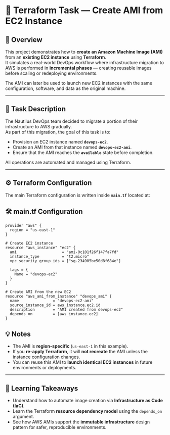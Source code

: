 # 🧱 Terraform Task — Create AMI from EC2 Instance

## 📘 Overview
This project demonstrates how to **create an Amazon Machine Image (AMI)** from an **existing EC2 instance** using **Terraform**.  
It simulates a real-world DevOps workflow where infrastructure migration to AWS is performed in **incremental phases** — creating reusable images before scaling or redeploying environments.

The AMI can later be used to launch new EC2 instances with the same configuration, software, and data as the original machine.

---

## 🧩 Task Description
The Nautilus DevOps team decided to migrate a portion of their infrastructure to AWS gradually.  
As part of this migration, the goal of this task is to:

- Provision an EC2 instance named **`devops-ec2`**.
- Create an AMI from that instance named **`devops-ec2-ami`**.
- Ensure that the AMI reaches the **`available`** state before completion.

All operations are automated and managed using Terraform.

---

## ⚙️ Terraform Configuration

The main Terraform configuration is written inside **`main.tf`** located at:
## 🛠 main.tf Configuration

```hcl
provider "aws" {
  region = "us-east-1"
}

# Create EC2 instance
resource "aws_instance" "ec2" {
  ami                    = "ami-0c101f26f147fa7fd"
  instance_type          = "t2.micro"
  vpc_security_group_ids = ["sg-234905be50d8f684e"]

  tags = {
    Name = "devops-ec2"
  }
}

# Create AMI from the new EC2
resource "aws_ami_from_instance" "devops_ami" {
  name               = "devops-ec2-ami"
  source_instance_id = aws_instance.ec2.id
  description        = "AMI created from devops-ec2"
  depends_on         = [aws_instance.ec2]
}
```
## 💡 Notes

- The AMI is **region-specific** (`us-east-1` in this example).
- If you **re-apply Terraform**, it will **not recreate** the AMI unless the instance configuration changes.
- You can reuse this AMI to **launch identical EC2 instances** in future environments or deployments.

---

## 🧠 Learning Takeaways

- Understand how to automate image creation via **Infrastructure as Code (IaC)**.
- Learn the Terraform **resource dependency model** using the `depends_on` argument.
- See how AWS AMIs support the **immutable infrastructure** design pattern for safer, reproducible environments.
